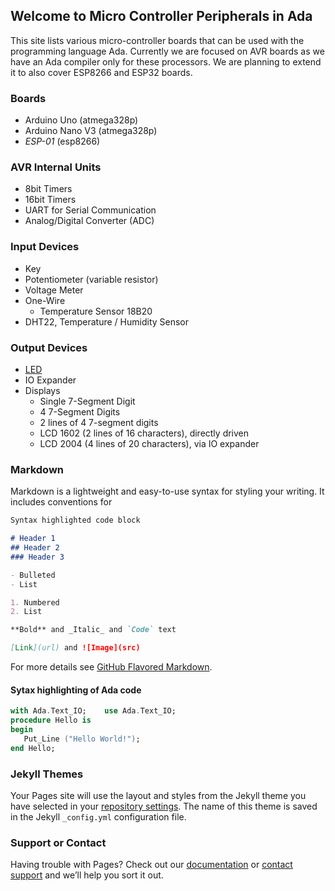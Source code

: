 ## Welcome to Micro Controller Peripherals in Ada

This site lists various micro-controller boards that can be used with the programming language Ada. Currently we are focused on AVR boards as we have an Ada compiler only for these processors.  We are planning to extend it to also cover ESP8266 and ESP32 boards.

### Boards

- Arduino Uno (atmega328p)
- Arduino Nano V3 (atmega328p)
- _ESP-01_ (esp8266)

### AVR Internal Units

- 8bit Timers
- 16bit Timers
- UART for Serial Communication
- Analog/Digital Converter (ADC)

### Input Devices

- Key
- Potentiometer (variable resistor)
- Voltage Meter
- One-Wire
  - Temperature Sensor 18B20
- DHT22, Temperature / Humidity Sensor


### Output Devices

- [LED](/output/LED.md)
- IO Expander
- Displays
  - Single 7-Segment Digit
  - 4 7-Segment Digits
  - 2 lines of 4 7-segment digits
  - LCD 1602 (2 lines of 16 characters), directly driven
  - LCD 2004 (4 lines of 20 characters), via IO expander

### Markdown

Markdown is a lightweight and easy-to-use syntax for styling your writing. It includes conventions for

```markdown
Syntax highlighted code block

# Header 1
## Header 2
### Header 3

- Bulleted
- List

1. Numbered
2. List

**Bold** and _Italic_ and `Code` text

[Link](url) and ![Image](src)
```

For more details see [GitHub Flavored Markdown](https://guides.github.com/features/mastering-markdown/).

#### Sytax highlighting of Ada code
```ada
with Ada.Text_IO;    use Ada.Text_IO;
procedure Hello is
begin
   Put_Line ("Hello World!");
end Hello;
```
   
### Jekyll Themes

Your Pages site will use the layout and styles from the Jekyll theme you have selected in your [repository settings](https://github.com/RREE/mc_peripherals_in_ada/settings). The name of this theme is saved in the Jekyll `_config.yml` configuration file.

### Support or Contact

Having trouble with Pages? Check out our [documentation](https://help.github.com/categories/github-pages-basics/) or [contact support](https://github.com/contact) and we’ll help you sort it out.
